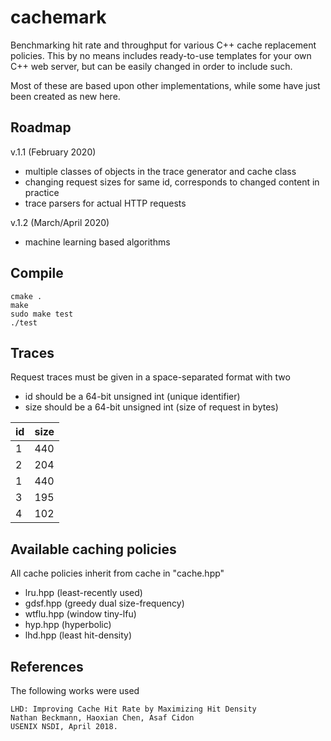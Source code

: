 # cachemark

Benchmarking hit rate and throughput for various C++ cache replacement policies. This by no means includes ready-to-use templates for your own C++ web server, but can be easily changed in order to include such.

Most of these are based upon other implementations, while some have just been created as new here.

## Roadmap

v.1.1 (February 2020)

- multiple classes of objects in the trace generator and cache class
- changing request sizes for same id, corresponds to changed content in practice
- trace parsers for actual HTTP requests

v.1.2 (March/April 2020)

- machine learning based algorithms

## Compile

    cmake .
    make
    sudo make test
    ./test

## Traces

Request traces must be given in a space-separated format with two
- id should be a 64-bit unsigned int (unique identifier)
- size should be a 64-bit unsigned int (size of request in bytes)

| id  | size |
| --- | ---- |
|   1 |  440 |
|   2 |  204 |
|   1 |  440 |
|   3 |  195 |
|   4 |  102 |


## Available caching policies
All cache policies inherit from cache in "cache.hpp"

- lru.hpp (least-recently used)
- gdsf.hpp (greedy dual size-frequency)
- wtflu.hpp (window tiny-lfu)
- hyp.hpp (hyperbolic)
- lhd.hpp (least hit-density)

## References

The following works were used

    LHD: Improving Cache Hit Rate by Maximizing Hit Density
    Nathan Beckmann, Haoxian Chen, Asaf Cidon
    USENIX NSDI, April 2018.
